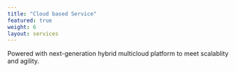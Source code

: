 ```yaml
---
title: "Cloud based Service"
featured: true
weight: 6
layout: services
---
```


Powered with next-generation hybrid multicloud platform to meet scalablity and agility.
